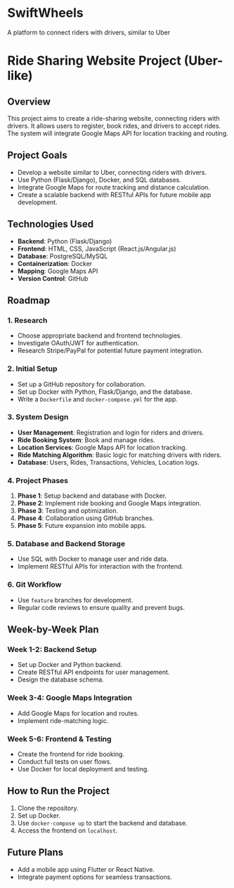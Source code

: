 # SwiftWheels
A platform to connect riders with drivers, similar to Uber
# Ride Sharing Website Project (Uber-like)

## Overview
This project aims to create a ride-sharing website, connecting riders with drivers. It allows users to register, book rides, and drivers to accept rides. The system will integrate Google Maps API for location tracking and routing.

## Project Goals
- Develop a website similar to Uber, connecting riders with drivers.
- Use Python (Flask/Django), Docker, and SQL databases.
- Integrate Google Maps for route tracking and distance calculation.
- Create a scalable backend with RESTful APIs for future mobile app development.

## Technologies Used
- **Backend**: Python (Flask/Django)
- **Frontend**: HTML, CSS, JavaScript (React.js/Angular.js)
- **Database**: PostgreSQL/MySQL
- **Containerization**: Docker
- **Mapping**: Google Maps API
- **Version Control**: GitHub

## Roadmap

### 1. Research
- Choose appropriate backend and frontend technologies.
- Investigate OAuth/JWT for authentication.
- Research Stripe/PayPal for potential future payment integration.

### 2. Initial Setup
- Set up a GitHub repository for collaboration.
- Set up Docker with Python, Flask/Django, and the database.
- Write a `Dockerfile` and `docker-compose.yml` for the app.

### 3. System Design
- **User Management**: Registration and login for riders and drivers.
- **Ride Booking System**: Book and manage rides.
- **Location Services**: Google Maps API for location tracking.
- **Ride Matching Algorithm**: Basic logic for matching drivers with riders.
- **Database**: Users, Rides, Transactions, Vehicles, Location logs.
  
### 4. Project Phases
1. **Phase 1**: Setup backend and database with Docker.
2. **Phase 2**: Implement ride booking and Google Maps integration.
3. **Phase 3**: Testing and optimization.
4. **Phase 4**: Collaboration using GitHub branches.
5. **Phase 5**: Future expansion into mobile apps.

### 5. Database and Backend Storage
- Use SQL with Docker to manage user and ride data.
- Implement RESTful APIs for interaction with the frontend.

### 6. Git Workflow
- Use `feature` branches for development.
- Regular code reviews to ensure quality and prevent bugs.

## Week-by-Week Plan

### Week 1-2: Backend Setup
- Set up Docker and Python backend.
- Create RESTful API endpoints for user management.
- Design the database schema.

### Week 3-4: Google Maps Integration
- Add Google Maps for location and routes.
- Implement ride-matching logic.

### Week 5-6: Frontend & Testing
- Create the frontend for ride booking.
- Conduct full tests on user flows.
- Use Docker for local deployment and testing.

## How to Run the Project
1. Clone the repository.
2. Set up Docker.
3. Use `docker-compose up` to start the backend and database.
4. Access the frontend on `localhost`.

## Future Plans
- Add a mobile app using Flutter or React Native.
- Integrate payment options for seamless transactions.

